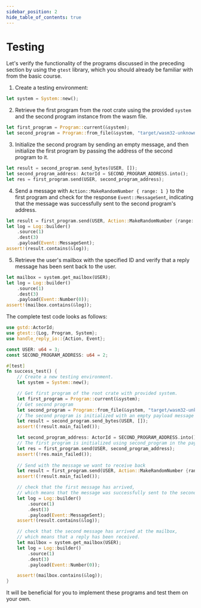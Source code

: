 ```yaml
---
sidebar_position: 2
hide_table_of_contents: true
---
```


# Testing

Let's verify the functionality of the programs discussed in the preceding section by using the `gtest` library, which you should already be familiar with from the basic course.

1. Create a testing environment:
```rust
let system = System::new();
```

2. Retrieve the first program from the root crate using the provided `system` and the second program instance from the wasm file.

```rust
let first_program = Program::current(&system);
let second_program = Program::from_file(&system, "target/wasm32-unknown-unknown/release/second_program.opt.wasm");
```

3. Initialize the second program by sending an empty message, and then initialize the first program by passing the address of the second program to it.

```rust
let result = second_program.send_bytes(USER, []);
let second_program_address: ActorId = SECOND_PROGRAM_ADDRESS.into();
let res = first_program.send(USER, second_program_address);
```

4. Send a message with `Action::MakeRandomNumber { range: 1 }` to the first program and check for the response `Event::MessageSent`, indicating that the message was successfully sent to the second program's address.

```rust
let result = first_program.send(USER, Action::MakeRandomNumber {range: 1});
let log = Log::builder()
    .source(1)
    .dest(3)
    .payload(Event::MessageSent);
assert!(result.contains(&log));

```

5. Retrieve the user's mailbox with the specified ID and verify that a reply message has been sent back to the user.

```rust
let mailbox = system.get_mailbox(USER);
let log = Log::builder()
    .source(1)
    .dest(3)
    .payload(Event::Number(0));
assert!(mailbox.contains(&log));
```

The complete test code looks as follows: 

```rust
use gstd::ActorId;
use gtest::{Log, Program, System};
use handle_reply_io::{Action, Event};

const USER: u64 = 3;
const SECOND_PROGRAM_ADDRESS: u64 = 2;

#[test]
fn success_test() {
    // Create a new testing environment.
    let system = System::new();

    // Get first program of the root crate with provided system.
    let first_program = Program::current(&system);
    // Get second program
    let second_program = Program::from_file(&system, "target/wasm32-unknown-unknown/release/second_program.opt.wasm");
    // The second program is initialized with an empty payload message
    let result = second_program.send_bytes(USER, []);
    assert!(!result.main_failed());

    let second_program_address: ActorId = SECOND_PROGRAM_ADDRESS.into();
    // The first program is initialized using second_program in the payload message
    let res = first_program.send(USER, second_program_address);
    assert!(!res.main_failed());
    
    // Send with the message we want to receive back
    let result = first_program.send(USER, Action::MakeRandomNumber {range: 1});
    assert!(!result.main_failed());

    // check that the first message has arrived,
    // which means that the message was successfully sent to the second program
    let log = Log::builder()
        .source(1)
        .dest(3)
        .payload(Event::MessageSent);
    assert!(result.contains(&log));

    // check that the second message has arrived at the mailbox,
    // which means that a reply has been received. 
    let mailbox = system.get_mailbox(USER);
    let log = Log::builder()
        .source(1)
        .dest(3)
        .payload(Event::Number(0));

    assert!(mailbox.contains(&log));
}
```

It will be beneficial for you to implement these programs and test them on your own.